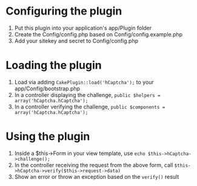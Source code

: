 Configuring the plugin
====

1. Put this plugin into your application's app/Plugin folder
2. Create the Config/config.php based on Config/config.example.php
3. Add your sitekey and secret to Config/config.php

Loading the plugin
====

1. Load via adding `CakePlugin::load('hCaptcha');` to your app/Config/bootstrap.php
2. In a controller displaying the challenge, `public $helpers = array('hCaptcha.hCaptcha');`
3. In a controller verifying the challenge, `public $components = array('hCaptcha.hCaptcha');`

Using the plugin
====

1. Inside a $this->Form in your view template, use `echo $this->hCaptcha->challenge();`
2. In the controller receiving the request from the above form, call `$this->hCaptcha->verify($this->request->data)`
3. Show an error or throw an exception based on the `verify()` result
